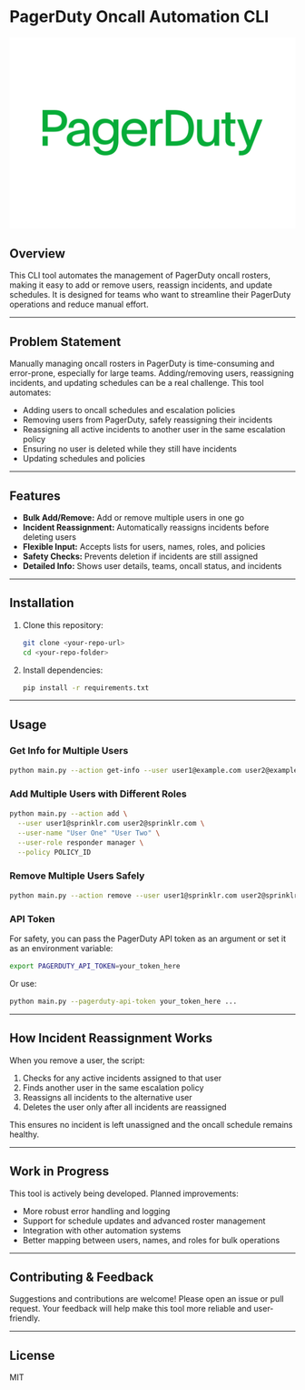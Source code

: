 # PagerDuty Oncall Automation CLI

![PagerDuty Logo](PagerDuty-Logo.png)

## Overview
This CLI tool automates the management of PagerDuty oncall rosters, making it easy to add or remove users, reassign incidents, and update schedules. It is designed for teams who want to streamline their PagerDuty operations and reduce manual effort.

---

## Problem Statement
Manually managing oncall rosters in PagerDuty is time-consuming and error-prone, especially for large teams. Adding/removing users, reassigning incidents, and updating schedules can be a real challenge. This tool automates:

- Adding users to oncall schedules and escalation policies
- Removing users from PagerDuty, safely reassigning their incidents
- Reassigning all active incidents to another user in the same escalation policy
- Ensuring no user is deleted while they still have incidents
- Updating schedules and policies

---

## Features
- **Bulk Add/Remove:** Add or remove multiple users in one go
- **Incident Reassignment:** Automatically reassigns incidents before deleting users
- **Flexible Input:** Accepts lists for users, names, roles, and policies
- **Safety Checks:** Prevents deletion if incidents are still assigned
- **Detailed Info:** Shows user details, teams, oncall status, and incidents

---

## Installation
1. Clone this repository:
   ```sh
   git clone <your-repo-url>
   cd <your-repo-folder>
   ```
2. Install dependencies:
   ```sh
   pip install -r requirements.txt
   ```

---

## Usage
### Get Info for Multiple Users
```sh
python main.py --action get-info --user user1@example.com user2@example.com
```

### Add Multiple Users with Different Roles
```sh
python main.py --action add \
  --user user1@sprinklr.com user2@sprinklr.com \
  --user-name "User One" "User Two" \
  --user-role responder manager \
  --policy POLICY_ID
```

### Remove Multiple Users Safely
```sh
python main.py --action remove --user user1@sprinklr.com user2@sprinklr.com --policy POLICY_ID
```

### API Token
For safety, you can pass the PagerDuty API token as an argument or set it as an environment variable:
```sh
export PAGERDUTY_API_TOKEN=your_token_here
```
Or use:
```sh
python main.py --pagerduty-api-token your_token_here ...
```

---

## How Incident Reassignment Works
When you remove a user, the script:
1. Checks for any active incidents assigned to that user
2. Finds another user in the same escalation policy
3. Reassigns all incidents to the alternative user
4. Deletes the user only after all incidents are reassigned

This ensures no incident is left unassigned and the oncall schedule remains healthy.

---

## Work in Progress
This tool is actively being developed. Planned improvements:
- More robust error handling and logging
- Support for schedule updates and advanced roster management
- Integration with other automation systems
- Better mapping between users, names, and roles for bulk operations

---

## Contributing & Feedback
Suggestions and contributions are welcome! Please open an issue or pull request. Your feedback will help make this tool more reliable and user-friendly.

---

## License
MIT
